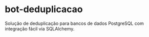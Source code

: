 # bot-deduplicacao
Solução de deduplicação para bancos de dados PostgreSQL com integração fácil via SQLAlchemy.
